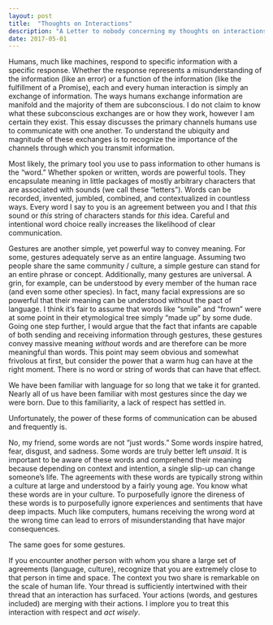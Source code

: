 ```yaml
---
layout: post
title:  "Thoughts on Interactions"
description: "A Letter to nobody concerning my thoughts on interactions."
date: 2017-05-01
---
```

Humans, much like machines, respond to specific information with a specific response. Whether the response represents a misunderstanding of the information (like an error) or a function of the information (like the fulfillment of a Promise), each and every human interaction is simply an exchange of information. The ways humans exchange information are manifold and the majority of them are subconscious. I do not claim to know what these subconscious exchanges are or how they work, however I am certain they exist. This essay discusses the primary channels humans use to communicate with one another. To understand the ubiquity and magnitude of these exchanges is to recognize the importance of the channels through which you transmit information.  

Most likely, the primary tool you use to pass information to other humans is the “word.” Whether spoken or written, words are powerful tools. They encapsulate meaning in little packages of mostly arbitrary characters that are associated with sounds (we call these “letters”). Words can be recorded, invented, jumbled, combined, and contextualized in countless ways. Every word I say to you is an agreement between you and I that *this* sound or *this* string of characters stands for *this* idea. Careful and intentional word choice really increases the likelihood of clear communication.  

Gestures are another simple, yet powerful way to convey meaning. For some, gestures adequately serve as an entire language.  Assuming two people share the same community / culture, a simple gesture can stand for an entire phrase or concept. Additionally, many gestures are universal. A grin, for example, can be understood by every member of the human race (and even some other species). In fact, many facial expressions are so powerful that their meaning can be understood without the pact of language. I think it’s fair to assume that words like “smile” and “frown” were at some point in their etymological tree simply “made up” by some dude.  Going one step further, I would argue that the fact that infants are capable of both sending and receiving information through gestures, these gestures convey massive meaning *without* words and are therefore can be more meaningful than words. This point may seem obvious and somewhat frivolous at first, but consider the power that a warm hug can have at the right moment. There is no word or string of words that can have that effect.  

We have been familiar with language for so long that we take it for granted. Nearly all of us have been familiar with most gestures since the day we were born. Due to this familiarity, a lack of respect has settled in.  

Unfortunately, the power of these forms of communication can be abused and frequently is.  

No, my friend, some words are not “just words.” Some words inspire hatred, fear, disgust, and sadness. Some words are truly better left *unsaid*. It is important to be aware of these words and comprehend their meaning because depending on context and intention, a single slip-up can change someone’s life. The agreements with these words are typically strong within a culture at large and understood by a fairly young age. You know what these words are in your culture. To purposefully ignore the direness of these words is to purposefully ignore experiences and sentiments that have deep impacts. Much like computers, humans receiving the wrong word at the wrong time can lead to errors of misunderstanding that have major consequences.  

The same goes for some gestures.  

If you encounter another person with whom you share a large set of agreements (language, culture), recognize that you are extremely close to that person in time and space.  The context you two share is remarkable on the scale of human life. Your thread is sufficiently intertwined with their thread that an interaction has surfaced. Your actions (words, and gestures included) are merging with their actions. I implore you to treat this interaction with respect and *act wisely*.  
